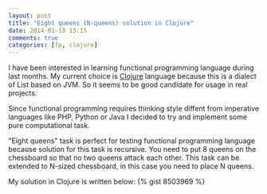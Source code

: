 ```yaml
---
layout: post
title: "Eight queens (N-queens) solution in Clojure"
date: 2014-01-19 13:15
comments: true
categories: [fp, clojure] 
---
```

I have been interested in learning functional programming language 
during last months. My current choice is [Clojure](http://clojure.org/)
language because this is a dialect of List based on JVM. So it seems to
be good candidate for usage in real projects. 

Since functional programming requires thinking style
diffent from imperative languages like PHP, Python or Java I decided to
try and implement some pure computational task.

"Eight queens" task is perfect for testing functional programming
language because solution for this task is recursive. You need to put 8
queens on the chessboard so that no two queens attack each other. This
task can be extended to N-sized chessboard, in this case you need to
place N queens.

My solution in Clojure is written below:
{% gist 8503969 %}
